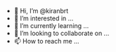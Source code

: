 - 👋 Hi, I’m @kiranbrt
- 👀 I’m interested in ...
- 🌱 I’m currently learning ...
- 💞️ I’m looking to collaborate on ...
- 📫 How to reach me ...

<!---
kiranbrt/kiranbrt is a ✨ special ✨ repository because its `README.md` (this file) appears on your GitHub profile.
You can click the Preview link to take a look at your changes.
--->
